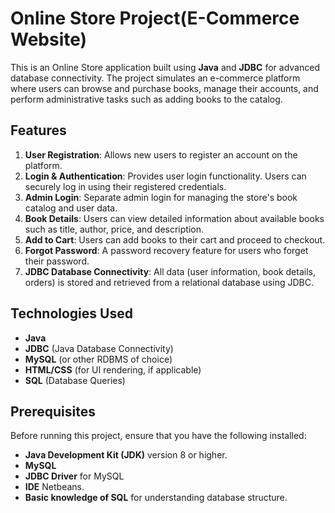 # Online Store Project(E-Commerce Website)

This is an Online Store application built using **Java** and **JDBC** for advanced database connectivity. The project simulates an e-commerce platform where users can browse and purchase books, manage their accounts, and perform administrative tasks such as adding books to the catalog. 

## Features

1. **User Registration**: Allows new users to register an account on the platform.
2. **Login & Authentication**: Provides user login functionality. Users can securely log in using their registered credentials.
3. **Admin Login**: Separate admin login for managing the store's book catalog and user data.
4. **Book Details**: Users can view detailed information about available books such as title, author, price, and description.
5. **Add to Cart**: Users can add books to their cart and proceed to checkout.
6. **Forgot Password**: A password recovery feature for users who forget their password.
7. **JDBC Database Connectivity**: All data (user information, book details, orders) is stored and retrieved from a relational database using JDBC.

## Technologies Used

- **Java**
- **JDBC** (Java Database Connectivity)
- **MySQL** (or other RDBMS of choice)
- **HTML/CSS** (for UI rendering, if applicable)
- **SQL** (Database Queries)

## Prerequisites

Before running this project, ensure that you have the following installed:

- **Java Development Kit (JDK)** version 8 or higher.
- **MySQL** 
- **JDBC Driver** for MySQL 
- **IDE** Netbeans.
- **Basic knowledge of SQL** for understanding database structure.


